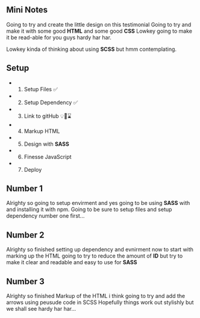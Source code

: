 ## Mini Notes
Going to try and create the little design on this testimonial
Going to try and make it with some good **HTML** and some good **CSS**
Lowkey going to make it be read-able for you guys hardy har har.

Lowkey kinda of thinking about using **SCSS** but hmm contemplating.

## Setup
- 1. Setup Files ✅
- 2. Setup Dependency ✅
- 3. Link to gitHub 💡🧐⌛️
- 4. Markup HTML
- 5. Design with **SASS**
- 6. Finesse JavaScript
- 7. Deploy

## Number 1
Alrighty so going to setup envirment and yes going to be using **SASS** with and installing it with npm.
Going to be sure to setup files and setup dependency number one first...
## Number 2
Alrighty so finished setting up dependency and evnirment now to start with marking up the HTML
going to try to reduce the amount of **ID** but try to make it clear and readable and easy to use for **SASS**
## Number 3
Alrighty so finished Markup of the HTML i think going to try and add the arrows using peusude code in SCSS
Hopefully things work out stylishly but we shall see hardy har har...
